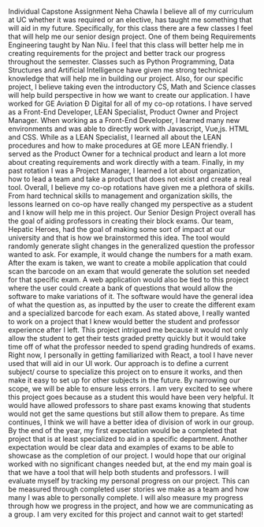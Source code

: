
Individual Capstone Assignment 
Neha Chawla 
	I believe all of my curriculum at UC whether it was required or an elective, has taught me something that will aid in my future. Specifically, for this class there are a few classes I feel that will help me our senior design project. One of them being Requirements Engineering taught by Nan Niu. I feel that this class will better help me in creating requirements for the project and better track our progress throughout the semester. Classes such as Python Programming, Data Structures and Artificial Intelligence have given me strong technical knowledge that will help me in building our project. Also, for our specific project, I believe taking even the introductory CS, Math and Science classes will help build perspective in how we want to create our application. 
	I have worked for GE Aviation Ð Digital for all of my co-op rotations. I have served as a Front-End Developer, LEAN Specialist, Product Owner and Project Manager. When working as a Front-End Developer, I learned many new environments and was able to directly work with Javascript, Vue,js. HTML and CSS. While as a LEAN Specialist, I learned all about the LEAN procedures and how to make procedures at GE more LEAN friendly. I served as the Product Owner for a technical product and learn a lot more about creating requirements and work directly with a team. Finally, in my past rotation I was a Project Manager, I learned a lot about organization, how to lead a team and take a product that does not exist and create a real tool. Overall, I believe my co-op rotations have given me a plethora of skills. From hard technical skills to management and organization skills, the lessons learned on co-op have really changed my perspective as a student and I know will help me in this project.
	Our Senior Design Project overall has the goal of aiding professors in creating their block exams. Our team, Hepatic Heroes, had the goal of making some sort of impact at our university and that is how we brainstormed this idea. The tool would randomly generate slight changes in the generalized question the professor wanted to ask. For example, it would change the numbers for a math exam. After the exam is taken, we want to create a mobile application that could scan the barcode on an exam that would generate the solution set needed for that specific exam. A web application would also be tied to this project where the user could create a bank of questions that would allow the software to make variations of it. The software would have the general idea of what the question as, as inputted by the user to create the different exam and a specialized barcode for each exam. 
	As stated above, I really wanted to work on a project that I knew would better the student and professor experience after I left. This project intrigued me because it would not only allow the student to get their tests graded pretty quickly but it would take time off of what the professor needed to spend grading hundreds of exams. Right now, I personally in getting familiarized with React, a tool I have never used that will aid in our UI work. Our approach is to define a current subject/ course to specialize this project on to ensure it works, and then make it easy to set up for other subjects in the future. By narrowing our scope, we will be able to ensure less errors. I am very excited to see where this project goes because as a student this would have been very helpful. It would have allowed professors to share past exams knowing that students would not get the same questions but still allow them to prepare. As time continues, I think we will have a better idea of division of work in our group. 
	By the end of the year, my first expectation would be a completed that project that is at least specialized to aid in a specific department. Another expectation would be clear data and examples of exams to be able to showcase as the completion of our project. I would hope that our original worked with no significant changes needed but, at the end my main goal is that we have a tool that will help both students and professors. I will evaluate myself by tracking my personal progress on our project. This can be measured through completed user stories we make as a team and how many I was able to personally complete. I will also measure my progress through how we progress in the project, and how we are communicating as a group. I am very excited for this project and cannot wait to get started! 
